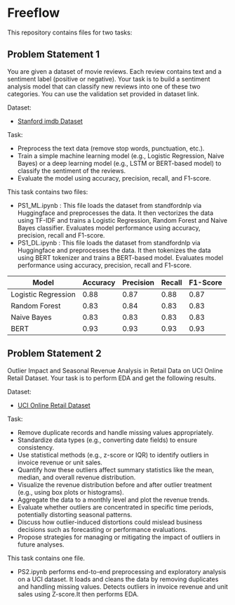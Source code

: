# Freeflow 

This repository contains files for two tasks:

## Problem Statement 1
You are given a dataset of movie reviews. Each review contains text and a sentiment label
(positive or negative). Your task is to build a sentiment analysis model that can classify new
reviews into one of these two categories. You can use the validation set provided in dataset link.

Dataset:
* [Stanford imdb Dataset](https://huggingface.co/datasets/stanfordnlp/imdb)

Task:
* Preprocess the text data (remove stop words, punctuation, etc.).
* Train a simple machine learning model (e.g., Logistic Regression, Naive Bayes) or a
deep learning model (e.g., LSTM or BERT-based model) to classify the sentiment of the
reviews.
* Evaluate the model using accuracy, precision, recall, and F1-score.​

This task contains two files:
* PS1_ML.ipynb : This file loads the dataset from standfordnlp via Huggingface and preprocesses the data. It then vectorizes the data using TF-IDF and trains a Logistic Regression, Random Forest and Naive Bayes classifier. Evaluates model performance using accuracy, precision, recall and F1-score.
* PS1_DL.ipynb : This file loads the dataset from standfordnlp via Huggingface and preprocesses the data. It then tokenizes the data using BERT tokenizer and trains a BERT-based model. Evaluates model performance using accuracy, precision, recall and F1-score.

| Model | Accuracy | Precision | Recall | F1-Score |
|-------|----------|-----------|--------|----------|
| Logistic Regression | 0.88 | 0.87 | 0.88 | 0.87 |
| Random Forest | 0.83 | 0.84 | 0.83 | 0.83 |
| Naive Bayes | 0.83 | 0.83 | 0.83 | 0.83 |
| BERT | 0.93 | 0.93 | 0.93 | 0.93 |


## Problem Statement 2

Outlier Impact and Seasonal Revenue Analysis in Retail Data on UCI Online Retail Dataset. Your task is to perform EDA and get the following results.

Dataset:​ 
* [UCI Online Retail Dataset](https://archive.ics.uci.edu/ml/datasets/Online+Retail​)

Task:
* Remove duplicate records and handle missing values appropriately.
* Standardize data types (e.g., converting date fields) to ensure consistency.
* Use statistical methods (e.g., z-score or IQR) to identify outliers in invoice revenue or
unit sales.
* Quantify how these outliers affect summary statistics like the mean, median, and overall
revenue distribution.
* Visualize the revenue distribution before and after outlier treatment (e.g., using box plots
or histograms).
* Aggregate the data to a monthly level and plot the revenue trends.
* Evaluate whether outliers are concentrated in specific time periods, potentially distorting
seasonal patterns.
* Discuss how outlier-induced distortions could mislead business decisions such as
forecasting or performance evaluations.
* Propose strategies for managing or mitigating the impact of outliers in future analyses.

This task contains one file.
* PS2.ipynb performs end-to-end preprocessing and exploratory analysis on a UCI dataset. It loads and cleans the data by removing duplicates and handling missing values. Detects outliers in invoice revenue and unit sales using Z-score.It then performs EDA.
